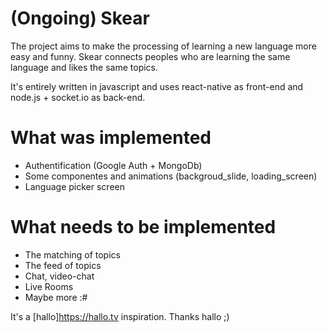 # (Ongoing) Skear

The project aims to make the processing of learning a new language more easy and funny. Skear connects peoples who are learning the same language and likes the same topics.

It's entirely written in javascript and uses react-native as front-end and node.js + socket.io as back-end.
   
# What was implemented
  - Authentification (Google Auth + MongoDb)
  - Some componentes and animations (backgroud_slide, loading_screen)
  - Language picker screen

# What needs to be implemented
  - The matching of topics
  - The feed of topics
  - Chat, video-chat
  - Live Rooms
  - Maybe more :#

It's a [hallo]https://hallo.tv inspiration. Thanks hallo ;)
